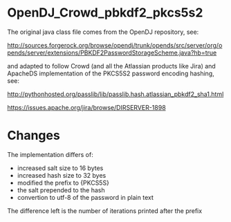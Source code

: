 OpenDJ_Crowd_pbkdf2_pkcs5s2
===========================

The original java class file comes from the OpenDJ repository, see:

http://sources.forgerock.org/browse/opendj/trunk/opends/src/server/org/opends/server/extensions/PBKDF2PasswordStorageScheme.java?hb=true

and adapted to follow Crowd (and all the Atlassian products like Jira) and ApacheDS implementation of the PKCS5S2 password encoding hashing, see:

http://pythonhosted.org/passlib/lib/passlib.hash.atlassian_pbkdf2_sha1.html

https://issues.apache.org/jira/browse/DIRSERVER-1898

# Changes

The implementation differs of:
 * increased salt size to 16 bytes
 * increased hash size to 32 byes
 * modified the prefix to {PKCS5S}
 * the salt prepended to the hash
 * convertion to utf-8 of the password in plain text

The difference left is the number of iterations printed after the prefix 
